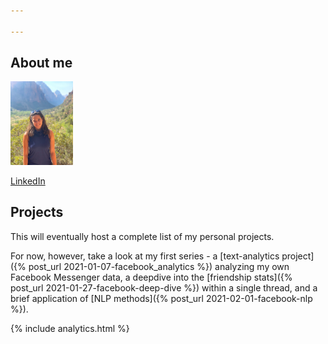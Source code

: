 ```yaml
---

---
```



## About me
<img src="assets/aliya.jpg" width="100">

[LinkedIn](https://www.linkedin.com/in/aliyaz/)

## Projects

This will eventually host a complete list of my personal projects.

For now, however, take a look at my first series - a [text-analytics project]({% post_url 2021-01-07-facebook_analytics %})
 analyzing my own Facebook Messenger data, a deepdive into the [friendship stats]({% post_url 2021-01-27-facebook-deep-dive %}) within a single thread, and a brief application of [NLP methods]({% post_url 2021-02-01-facebook-nlp %}).

{% include analytics.html %}
